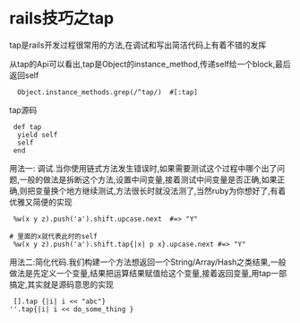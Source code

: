 # rails技巧之tap

tap是rails开发过程很常用的方法,在调试和写出简洁代码上有着不错的发挥

从tap的Api可以看出,tap是Object的instance_method,传递self给一个block,最后返回self

~~~~
  Object.instance_methods.grep(/^tap/)  #[:tap]

~~~~

tap源码

~~~~
 def tap
  yield self
  self
 end
~~~~

用法一: 调试.当你使用链式方法发生错误时,如果需要测试这个过程中哪个出了问题,一般的做法是拆断这个方法,设置中间变量,接着测试中间变量是否正确,如果正确,则把变量换个地方继续测试,方法很长时就没法测了,当然ruby为你想好了,有着优雅又简便的实现

~~~~
 %w(x y z).push('a').shift.upcase.next  #=> "Y"

# 里面的x就代表此时的self
 %w(x y z).push('a').shift.tap{|x| p x}.upcase.next #=> "Y" 

~~~~
用法二:简化代码.我们构建一个方法想返回一个String/Array/Hash之类结果,一般做法是先定义一个变量,结果把运算结果赋值给这个变量,接着返回变量,用tap一部搞定,其实就是源码意思的实现

~~~~
 [].tap {|i| i << "abc"}
''.tap{|i| i << do_some_thing }
~~~~